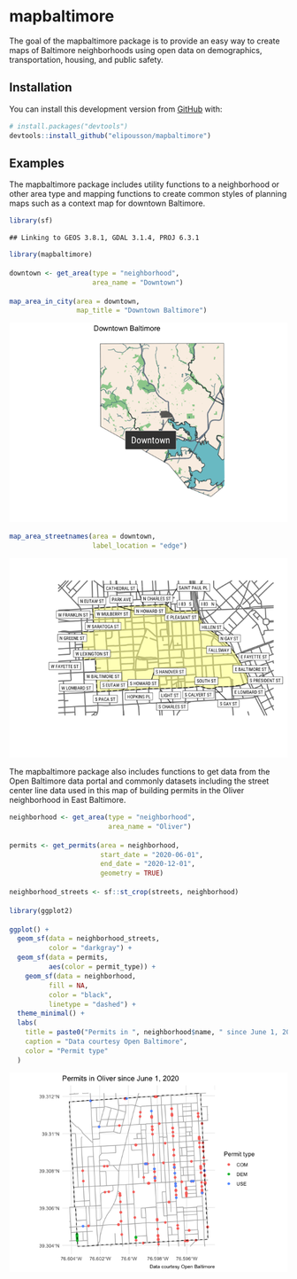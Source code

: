 
# mapbaltimore

<!-- badges: start -->
<!-- badges: end -->

The goal of the mapbaltimore package is to provide an easy way to create
maps of Baltimore neighborhoods using open data on demographics,
transportation, housing, and public safety.

## Installation

You can install this development version from
[GitHub](https://github.com/) with:

``` r
# install.packages("devtools")
devtools::install_github("elipousson/mapbaltimore")
```

## Examples

The mapbaltimore package includes utility functions to a neighborhood or
other area type and mapping functions to create common styles of
planning maps such as a context map for downtown Baltimore.

``` r
library(sf)
```

    ## Linking to GEOS 3.8.1, GDAL 3.1.4, PROJ 6.3.1

``` r
library(mapbaltimore)

downtown <- get_area(type = "neighborhood",
                     area_name = "Downtown")

map_area_in_city(area = downtown,
                 map_title = "Downtown Baltimore")
```

![](README_files/figure-gfm/downtown-1.png)<!-- -->

``` r
map_area_streetnames(area = downtown,
                     label_location = "edge")
```

![](README_files/figure-gfm/downtown-2.png)<!-- -->

The mapbaltimore package also includes functions to get data from the
Open Baltimore data portal and commonly datasets including the street
center line data used in this map of building permits in the Oliver
neighborhood in East Baltimore.

``` r
neighborhood <- get_area(type = "neighborhood",
                         area_name = "Oliver")

permits <- get_permits(area = neighborhood,
                       start_date = "2020-06-01",
                       end_date = "2020-12-01",
                       geometry = TRUE)

neighborhood_streets <- sf::st_crop(streets, neighborhood)

library(ggplot2)

ggplot() +
  geom_sf(data = neighborhood_streets,
          color = "darkgray") +
  geom_sf(data = permits,
          aes(color = permit_type)) +
    geom_sf(data = neighborhood,
          fill = NA,
          color = "black",
          linetype = "dashed") +
  theme_minimal() +
  labs(
    title = paste0("Permits in ", neighborhood$name, " since June 1, 2020"),
    caption = "Data courtesy Open Baltimore",
    color = "Permit type"
  )
```

![](README_files/figure-gfm/neighborhood-1.png)<!-- -->

